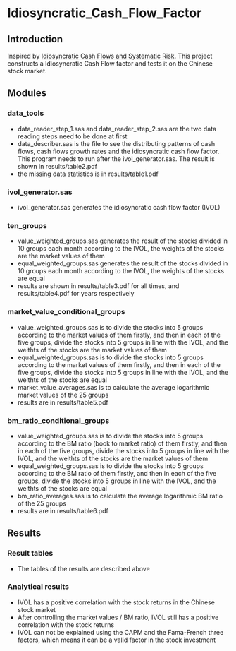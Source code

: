 # Idiosyncratic_Cash_Flow_Factor

## Introduction
Inspired by [Idiosyncratic Cash Flows and Systematic Risk](http://citeseerx.ist.psu.edu/viewdoc/download?doi=10.1.1.661.820&rep=rep1&type=pdf).
This project constructs a Idiosyncratic Cash Flow factor and tests it on the Chinese stock market.

## Modules

### data_tools
* data_reader_step_1.sas and data_reader_step_2.sas are the two data reading steps need to be done at first
* data_describer.sas is the file to see the distributing patterns of cash flows, cash flows growth rates and the idiosyncratic cash flow factor. This program needs to run after the ivol_generator.sas. The result is shown in results/table2.pdf
* the missing data statistics is in results/table1.pdf

### ivol_generator.sas
* ivol_generator.sas generates the idiosyncratic cash flow factor (IVOL)

### ten_groups
* value_weighted_groups.sas generates the result of the stocks divided in 10 groups each month according to the IVOL, the weights of the stocks are the market values of them
* equal_weighted_groups.sas generates the result of the stocks divided in 10 groups each month according to the IVOL, the weights of the stocks are equal
* results are shown in results/table3.pdf for all times, and results/table4.pdf for years respectively

### market_value_conditional_groups
* value_weighted_groups.sas is to divide the stocks into 5 groups according to the market values of them firstly, and then in each of the five groups, divide the stocks into 5 groups in line with the IVOL, and the weithts of the stocks are the market values of them
* equal_weighted_groups.sas is to divide the stocks into 5 groups according to the market values of them firstly, and then in each of the five groups, divide the stocks into 5 groups in line with the IVOL, and the weithts of the stocks are equal
* market_value_averages.sas is to calculate the average logarithmic market values of the 25 groups
* results are in results/table5.pdf

### bm_ratio_conditional_groups
* value_weighted_groups.sas is to divide the stocks into 5 groups according to the BM ratio (book to market ratio) of them firstly, and then in each of the five groups, divide the stocks into 5 groups in line with the IVOL, and the weithts of the stocks are the market values of them
* equal_weighted_groups.sas is to divide the stocks into 5 groups according to the BM ratio of them firstly, and then in each of the five groups, divide the stocks into 5 groups in line with the IVOL, and the weithts of the stocks are equal
* bm_ratio_averages.sas is to calculate the average logarithmic BM ratio of the 25 groups
* results are in results/table6.pdf

## Results

### Result tables
* The tables of the results are described above

### Analytical results
* IVOL has a positive correlation with the stock returns in the Chinese stock market
* After controlling the market values / BM ratio, IVOL still has a positive correlation with the stock returns
* IVOL can not be explained using the CAPM and the Fama-French three factors, which means it can be a valid factor in the stock investment
